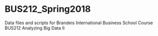 # BUS212_Spring2018
Data files and scripts for Brandeis International Business School Course BUS212 Analyzing Big Data II
